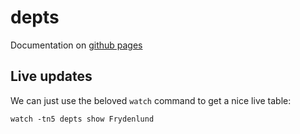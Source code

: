 # depts

Documentation on [github pages](https://kvalv.github.io/depts/)

## Live updates
We can just use the beloved `watch` command to get a nice live table:
```
watch -tn5 depts show Frydenlund
```
